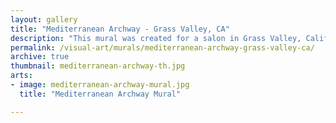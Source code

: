 ```yaml
---
layout: gallery
title: "Mediterranean Archway - Grass Valley, CA"
description: "This mural was created for a salon in Grass Valley, California. The image was painted directly on the wall and incorporates the cinder block shapes into the design to help portray a balcony over-looking the Mediterranean."
permalink: /visual-art/murals/mediterranean-archway-grass-valley-ca/
archive: true
thumbnail: mediterranean-archway-th.jpg
arts:
- image: mediterranean-archway-mural.jpg
  title: "Mediterranean Archway Mural"

---
```

